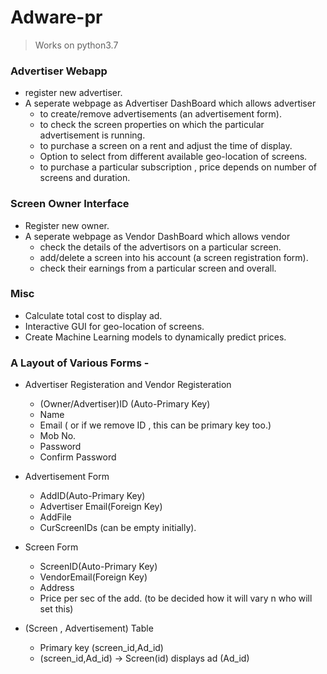 # Adware-pr
> Works on python3.7

### Advertiser Webapp

- register new advertiser.
- A seperate webpage as Advertiser DashBoard which allows advertiser
	- to create/remove advertisements (an advertisement form).
	- to check the screen properties on which the particular advertisement is running.
	- to purchase a screen on a rent and adjust the time of display.
	- Option to select from different available geo-location of screens.
	- to purchase a particular subscription , price depends on number of screens and duration.


### Screen Owner Interface

- Register new owner.
- A seperate webpage as Vendor DashBoard which allows vendor
	- check the details of the advertisors on a particular screen.
	- add/delete a screen into his account (a screen registration form).
	- check their earnings from a particular screen and overall.

### Misc

- Calculate total cost to display ad.
- Interactive GUI for geo-location of screens.
- Create Machine Learning models to dynamically predict prices.

### A Layout of Various Forms - 
- Advertiser Registeration and Vendor Registeration
	- (Owner/Advertiser)ID (Auto-Primary Key)
	- Name
	- Email ( or if we remove ID , this can be primary key too.)
	- Mob No.
	- Password
	- Confirm Password

- Advertisement Form
	- AddID(Auto-Primary Key)
	- Advertiser Email(Foreign Key)
	- AddFile
	- CurScreenIDs (can be empty initially).

- Screen Form
	- ScreenID(Auto-Primary Key)
	- VendorEmail(Foreign Key)
	- Address 
	- Price per sec of the add. (to be decided how it will vary n who will set this)
- (Screen , Advertisement)  Table
    - Primary key (screen_id,Ad_id)
    - (screen_id,Ad_id) -> Screen(id) displays ad (Ad_id)